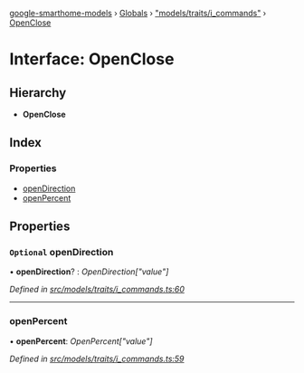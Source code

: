 [google-smarthome-models](../README.md) › [Globals](../globals.md) › ["models/traits/i_commands"](../modules/_models_traits_i_commands_.md) › [OpenClose](_models_traits_i_commands_.openclose.md)

# Interface: OpenClose

## Hierarchy

* **OpenClose**

## Index

### Properties

* [openDirection](_models_traits_i_commands_.openclose.md#optional-opendirection)
* [openPercent](_models_traits_i_commands_.openclose.md#openpercent)

## Properties

### `Optional` openDirection

• **openDirection**? : *OpenDirection["value"]*

*Defined in [src/models/traits/i_commands.ts:60](https://github.com/galactic1969/google-smarthome-models/blob/633871f/src/models/traits/i_commands.ts#L60)*

___

###  openPercent

• **openPercent**: *OpenPercent["value"]*

*Defined in [src/models/traits/i_commands.ts:59](https://github.com/galactic1969/google-smarthome-models/blob/633871f/src/models/traits/i_commands.ts#L59)*

